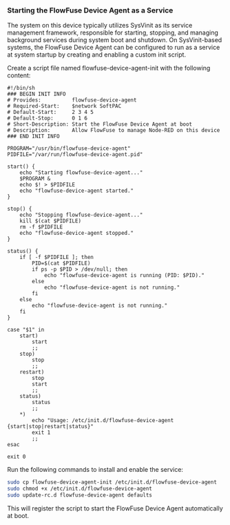 ### Starting the FlowFuse Device Agent as a Service

The system on this device typically utilizes SysVinit as its service management framework, responsible for starting, stopping, and managing background services during system boot and shutdown. On SysVinit-based systems, the FlowFuse Device Agent can be configured to run as a service at system startup by creating and enabling a custom init script.

Create a script file named flowfuse-device-agent-init with the following content:

```
#!/bin/sh
### BEGIN INIT INFO
# Provides:          flowfuse-device-agent
# Required-Start:    $network SoftPAC
# Default-Start:     2 3 4 5
# Default-Stop:      0 1 6
# Short-Description: Start the FlowFuse Device Agent at boot
# Description:       Allow FlowFuse to manage Node-RED on this device
### END INIT INFO

PROGRAM="/usr/bin/flowfuse-device-agent"
PIDFILE="/var/run/flowfuse-device-agent.pid"

start() {
    echo "Starting flowfuse-device-agent..."
    $PROGRAM &
    echo $! > $PIDFILE
    echo "flowfuse-device-agent started."
}

stop() {
    echo "Stopping flowfuse-device-agent..."
    kill $(cat $PIDFILE)
    rm -f $PIDFILE
    echo "flowfuse-device-agent stopped."
}

status() {
    if [ -f $PIDFILE ]; then
        PID=$(cat $PIDFILE)
        if ps -p $PID > /dev/null; then
            echo "flowfuse-device-agent is running (PID: $PID)."
        else
            echo "flowfuse-device-agent is not running."
        fi
    else
        echo "flowfuse-device-agent is not running."
    fi
}

case "$1" in
    start)
        start
        ;;
    stop)
        stop
        ;;
    restart)
        stop
        start
        ;;
    status)
        status
        ;;
    *)
        echo "Usage: /etc/init.d/flowfuse-device-agent {start|stop|restart|status}"
        exit 1
        ;;
esac

exit 0
```

Run the following commands to install and enable the service:

```bash
sudo cp flowfuse-device-agent-init /etc/init.d/flowfuse-device-agent
sudo chmod +x /etc/init.d/flowfuse-device-agent
sudo update-rc.d flowfuse-device-agent defaults
```

This will register the script to start the FlowFuse Device Agent automatically at boot.